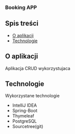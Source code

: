 ### Booking APP
## Spis treści
* [O aplikacji](#o-aplikacji)
* [Technologie](#technologie)

## O aplikacji
Aplikacja CRUD wykorzystujaca 
	
## Technologie
Wykorzystane technologie
* IntelliJ IDEA
* Spring-Boot
* Thymeleaf
* PostgreSQL
* Sourcetree(git)

  
 
  
  
 
  
